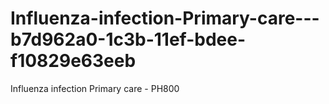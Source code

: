 # Influenza-infection-Primary-care---b7d962a0-1c3b-11ef-bdee-f10829e63eeb
Influenza infection Primary care - PH800
